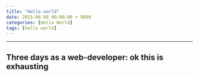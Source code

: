 ```yaml
---
title: "Hello world"
date: 2025-06-08 00:00:00 + 0800
categories: [Hello World]
tags: [hello world]
---
```



---
Three days as a web-developer: ok this is exhausting
---